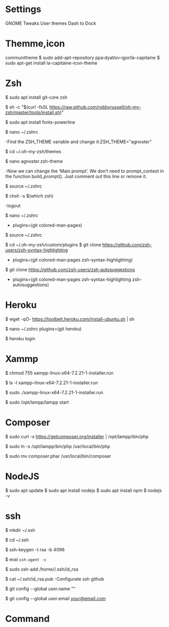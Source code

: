 # Settings
   
GNOME Tweaks
User themes
Dash to Dock

# Themme,icon
   
communitheme
$ sudo add-apt-repository ppa:dyatlov-igor/la-capitaine
$ sudo apt-get install la-capitaine-icon-theme

# Zsh

$ sudo apt install git-core zsh

$ sh -c "$(curl -fsSL https://raw.github.com/robbyrussell/oh-my-zsh/master/tools/install.sh)"

$ sudo apt install fonts-powerline

$ nano ~/.zshrc

-Find the ZSH_THEME variable and change it:ZSH_THEME="agnoster"

$ cd ~/.oh-my-zsh/themes

$ nano agnoster.zsh-theme

-Now we can change the ‘Main prompt’. We don’t need to prompt_context in the function build_prompt(). Just comment out this line or remove it. 

$ source ~/.zshrc

$ chsh -s $(which zsh)

-logout

$ nano ~/.zshrc
- plugins=(git colored-man-pages)

$ source ~/.zshrc

$ cd ~/.oh-my-zsh/custom/plugins
$ git clone https://github.com/zsh-users/zsh-syntax-highlighting

- plugins=(git colored-man-pages zsh-syntax-highlighting)

$ git clone https://github.com/zsh-users/zsh-autosuggestions

- plugins=(git colored-man-pages zsh-syntax-highlighting zsh-autosuggestions)



# Heroku

$ wget -qO- https://toolbelt.heroku.com/install-ubuntu.sh | sh

$ nano ~/.zshrc
    plugins=(git heroku)

$ heroku login

# Xammp

$ chmod 755 xampp-linux-x64-7.2.21-1-installer.run

$ ls -l xampp-linux-x64-7.2.21-1-installer.run

$ sudo ./xampp-linux-x64-7.2.21-1-installer.run

$ sudo /opt/lampp/lampp start
   

# Composer

$ sudo curl -s https://getcomposer.org/installer | /opt/lampp/bin/php

$ sudo ln -s /opt/lampp/bin/php /usr/local/bin/php

$ sudo mv composer.phar /usr/local/bin/composer


# NodeJS

$ sudo apt update
$ sudo apt install nodejs
$ sudo apt install npm
$ nodejs -v


# ssh

$ mkdir ~/.ssh

$ cd ~/.ssh

$ ssh-keygen -t rsa -b 4096

$ eval `ssh-agent -s`

$ sudo ssh-add /home/<your username>/.ssh/id_rsa

$ cat ~/.ssh/id_rsa.pub
-Configurate ssh github

$ git config --global user.name "<your username>" 

$ git config --global user.email your@email.com



# Command

